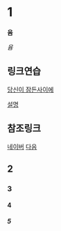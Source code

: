 ﻿# 1
**윰**

*윰*

## 링크연습

[당신이 잠든사이에](https://linktv.pro/cast/tv/3640/%EB%8B%B9%EC%8B%A0%EC%9D%B4-%EC%9E%A0%EB%93%A0-%EC%82%AC%EC%9D%B4%EC%97%90-%EB%8B%A4%EC%8B%9C%EB%B3%B4%EA%B8%B0)

[설명](링크."설명")

## 참조링크

[네이버][1]
[다음][2]

[1]: http://www.naver.com/ "네이버"
[2]: http://www.daum.net/ "다음"

## 2
### 3
#### 4
##### 5
